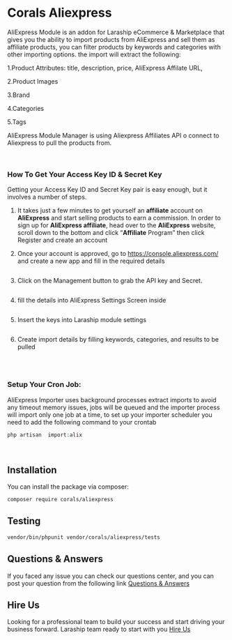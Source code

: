 # Corals Aliexpress

AliExpress Module is an addon for Laraship eCommerce & Marketplace that gives you the ability to import products from AliExpress and sell them as affiliate products, you can filter products by keywords and categories with other importing options. the import will extract the following:

1.Product Attributes: title, description, price, AliExpress Affilate URL,

2.Product Images

3.Brand

4.Categories

5.Tags

AliExpress Module Manager is using Aliexpress Affiliates API o connect to Aliexpress to pull the products from.

<p>&nbsp;</p>

### How To Get Your Access Key ID & Secret Key
Getting your Access Key ID and Secret Key pair is easy enough, but it involves a number of steps.

1) It takes just a few minutes to get yourself an <strong>affiliate</strong> account on <strong>AliExpress</strong> and start selling products to earn a commission. In order to sign up for <strong>AliExpress affiliate</strong>, head over to the <strong>AliExpress</strong> website, scroll down to the bottom and click “<strong>Affiliate</strong> Program” then click Register and create an account

2) Once your account is approved, go to https://console.aliexpress.com/ and create a new app and fill in the required details


<p><img src="https://www.laraship.com/wp-content/uploads/2020/11/aliexpress_application_management.png" alt=""></p>


3) Click on the Management button to grab the API key and Secret.


<p><img src="https://www.laraship.com/wp-content/uploads/2020/11/aliexpress_app_settings.png" alt=""></p>


4) fill the details into AliExpress Settings Screen inside


<p><img src="https://www.laraship.com/wp-content/uploads/2020/11/aliexpress_app_settings-1024x392.png" alt=""></p> 


5) Insert the keys into Laraship module settings


<p><img src="https://www.laraship.com/wp-content/uploads/2020/11/laravel_aliexpress_settings.png" alt=""></p>


6) Create import details by filling keywords, categories, and results to be pulled


<p><img src="https://www.laraship.com/wp-content/uploads/2020/11/aliexpress_import_settings.png" alt=""></p>

<p>&nbsp;</p>

### Setup Your Cron Job:
AliExpress Importer uses background processes extract imports to avoid any timeout memory issues, jobs will be queued and the importer process will import only one job at a time, to set up your importer scheduler you need to add the following command to your crontab

```php
php artisan  import:alix
```
<p>&nbsp;</p>


## Installation

You can install the package via composer:

```bash
composer require corals/aliexpress
```

## Testing

```bash
vendor/bin/phpunit vendor/corals/aliexpress/tests 
```

## Questions & Answers
If you faced any issue you can check our questions center, and you can post your question from the following link
[Questions & Answers](https://www.laraship.com/laraship-questions/)  

## Hire Us
Looking for a professional team to build your success and start driving your business forward.
Laraship team ready to start with you [Hire Us](https://www.laraship.com/contact)
